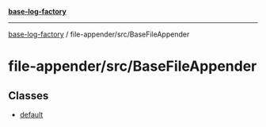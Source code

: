 [**base-log-factory**](../../../index.md)

***

[base-log-factory](../../../index.md) / file-appender/src/BaseFileAppender

# file-appender/src/BaseFileAppender

## Classes

- [default](classes/default.md)
